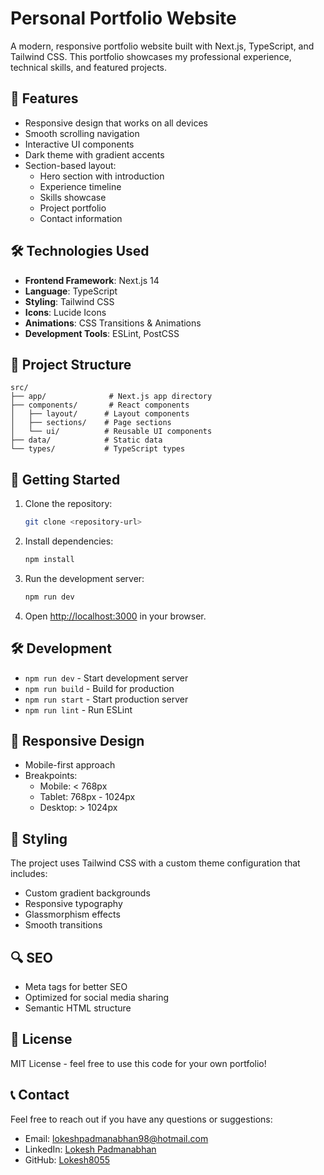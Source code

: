 # Personal Portfolio Website

A modern, responsive portfolio website built with Next.js, TypeScript, and Tailwind CSS. This portfolio showcases my professional experience, technical skills, and featured projects.

## 🚀 Features

- Responsive design that works on all devices
- Smooth scrolling navigation
- Interactive UI components
- Dark theme with gradient accents
- Section-based layout:
  - Hero section with introduction
  - Experience timeline
  - Skills showcase
  - Project portfolio
  - Contact information

## 🛠️ Technologies Used

- **Frontend Framework**: Next.js 14
- **Language**: TypeScript
- **Styling**: Tailwind CSS
- **Icons**: Lucide Icons
- **Animations**: CSS Transitions & Animations
- **Development Tools**: ESLint, PostCSS

## 📂 Project Structure

```
src/
├── app/              # Next.js app directory
├── components/       # React components
│   ├── layout/      # Layout components
│   ├── sections/    # Page sections
│   └── ui/          # Reusable UI components
├── data/            # Static data
└── types/           # TypeScript types
```

## 🚀 Getting Started

1. Clone the repository:
   ```bash
   git clone <repository-url>
   ```

2. Install dependencies:
   ```bash
   npm install
   ```

3. Run the development server:
   ```bash
   npm run dev
   ```

4. Open [http://localhost:3000](http://localhost:3000) in your browser.

## 🛠️ Development

- `npm run dev` - Start development server
- `npm run build` - Build for production
- `npm run start` - Start production server
- `npm run lint` - Run ESLint

## 📱 Responsive Design

- Mobile-first approach
- Breakpoints:
  - Mobile: < 768px
  - Tablet: 768px - 1024px
  - Desktop: > 1024px

## 🎨 Styling

The project uses Tailwind CSS with a custom theme configuration that includes:
- Custom gradient backgrounds
- Responsive typography
- Glassmorphism effects
- Smooth transitions

## 🔍 SEO

- Meta tags for better SEO
- Optimized for social media sharing
- Semantic HTML structure

## 📄 License

MIT License - feel free to use this code for your own portfolio!

## 📞 Contact

Feel free to reach out if you have any questions or suggestions:
- Email: lokeshpadmanabhan98@hotmail.com
- LinkedIn: [Lokesh Padmanabhan](https://linkedin.com/in/lokesh-padmanabhan/)
- GitHub: [Lokesh8055](https://github.com/Lokesh8055)
